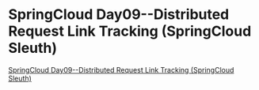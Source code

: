 # SpringCloud Day09--Distributed Request Link Tracking (SpringCloud Sleuth)
[SpringCloud Day09--Distributed Request Link Tracking (SpringCloud Sleuth)](https://aiwithcloud.com/2022/09/16/springcloud_day09__distributed_request_link_tracking_springcloud_sleuth/)